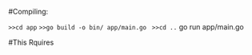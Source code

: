 #Compiling: 

`>>cd app`
`>>go build -o bin/ app/main.go `
`>>cd ..`
go run app/main.go

#This Rquires